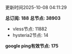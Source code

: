 更新时间2025-10-08 04:11:29

**总订阅: 188**
**总节点: 38903**
- vless节点: 11882
- hysteria2节点: 14

**google ping有效节点: 175**
